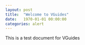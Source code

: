 ```yaml
---
layout: post
title:  "Welcome to VGuides"
date:   1970-01-01 00:00:00
categories: alert
---
```

This is a test document for VGuides
